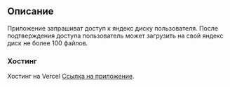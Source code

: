## Описание

Приложение запрашиват доступ к яндекс диску пользователя. После подтверждения доступа пользователь может загрузить на свой яндекс диск не более 100 файлов.

### Хостинг
Хостинг на Vercel [Ссылка на приложение](https://test-ya-uploader.vercel.app/).
